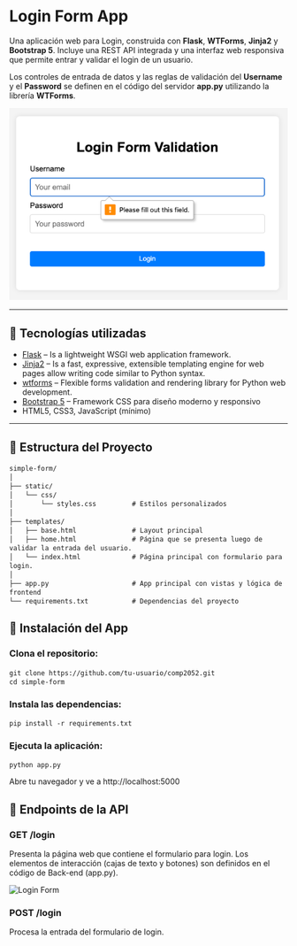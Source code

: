 # Login Form App

Una aplicación web para Login, construida con **Flask**, **WTForms**, **Jinja2** y **Bootstrap 5**. Incluye una REST API integrada y una interfaz web responsiva que permite entrar y validar el login de un usuario.

Los controles de entrada de datos y las reglas de validación del **Username** y el **Password** se definen en el código del servidor **app.py** utilizando la librería **WTForms**.

![Register Form](image.png)

---

## 🚀 Tecnologías utilizadas

- [Flask](https://flask.palletsprojects.com/) – Is a lightweight WSGI web application framework.
- [Jinja2](https://jinja.palletsprojects.com/) – Is a fast, expressive, extensible templating engine for web pages allow writing code similar to Python syntax.
- [wtforms](https://jinja.palletsprojects.com/) – Flexible forms validation and rendering library for Python web development.
- [Bootstrap 5](https://getbootstrap.com/) – Framework CSS para diseño moderno y responsivo
- HTML5, CSS3, JavaScript (mínimo)

---

## 📁 Estructura del Proyecto

```plaintext
simple-form/
│
├── static/
│   └── css/
│       └── styles.css         # Estilos personalizados
│
├── templates/
│   ├── base.html              # Layout principal
│   ├── home.html              # Página que se presenta luego de validar la entrada del usuario.
│   └── index.html             # Página principal con formulario para login.
│
├── app.py                     # App principal con vistas y lógica de frontend
└── requirements.txt           # Dependencias del proyecto
```

## 🔧 Instalación del App

### Clona el repositorio:

```plaintext
git clone https://github.com/tu-usuario/comp2052.git
cd simple-form
```

### Instala las dependencias:

```plaintext
pip install -r requirements.txt
```

### Ejecuta la aplicación:

```plaintext
python app.py
```

Abre tu navegador y ve a http://localhost:5000

## 📡 Endpoints de la API

### GET /login

Presenta la página web que contiene el formulario para login. Los elementos de interacción (cajas de texto y botones) son definidos en el código de Back-end (app.py).

![Login Form](image1.png)

### POST /login

Procesa la entrada del formulario de login.
